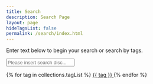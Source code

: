 ```yaml
---
title: Search
description: Search Page
layout: page
hideTagsList: false
permalink: /search/index.html
---
```


Enter text below to begin your search or search by tags.

<input type="text" id="search" autocomplete="on" placeholder="Please insert search disc..." />
<ul id="results"></ul>
<script src="/assets/scripts/search.js" async defer></script>

<div class="taglist | mt-s-m cluster">
  {% for tag in collections.tagList %}
    <a href="/tags/{{ tag }}" class="button"> {{ tag }} </a>
  {% endfor %}
</div>
